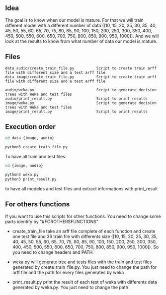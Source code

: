 Idea
----------
The goal is to know when our model is mature. For that we will train different model with a different number of data ([10, 15, 20, 25, 30, 35, 40, 45, 50, 55, 60, 65, 70, 75, 80, 85, 90, 100, 150, 200, 250, 300, 350, 400, 450, 500, 550, 600, 650, 700, 750, 800, 850, 900, 950, 1000]). And we will look at the results to know from what number of data our model is mature.


Files
---------------
    data_audio/create_train_file.py          Script to create train arff file with different size and a test arff file
    data_image/create_train_file.py          Script to create train arff file with different size and a test arff file

    audio/weka.py                            Script to generate decision trees with Weka and test files
    audio/print_result.py                    Script to print results
    image/weka.py                            Script to generate decision trees with Weka and test files
    image/print_result.py                    Script to print results

Execution order
------------------------------
```sh
cd data_{image, audio}

python3 create_train_file.py
```
To have all train and test files

```sh
cd {image, audio}

python3 weka.py
python3 print_result.py
```
to have all modeles and test files and extract informations with print_result

For others functions
-----------------

If you want to use this scripts for other functions. You need to change some parts identify by "#FOROTHERSFUNCTIONS"

- create_train_file take an arff file complete of each function and create one test file and 36 train file with differents size ([10, 15, 20, 25, 30, 35, 40, 45, 50, 55, 60, 65, 70, 75, 80, 85, 90, 100, 150, 200, 250, 300, 350, 400, 450, 500, 550, 600, 650, 700, 750, 800, 850, 900, 950, 1000]).
So you need to change headers and PATH

- weka.py will generate tree and tests files with the train and test files generated by create_train_file.py. You just need to change the path for arff file and the path for every files generates by weka

- print_result.py print the result of each test of weka with differents data generated by weka.py. You just need to change the path

